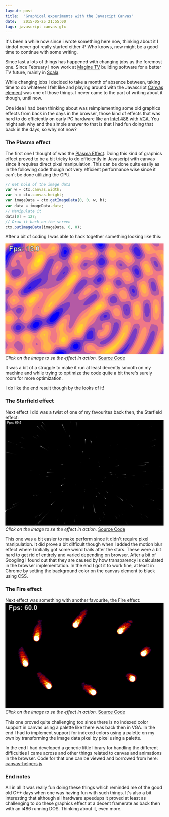 ```yaml
---
layout: post
title:  "Graphical experiments with the Javascipt Canvas"
date:   2015-05-25 21:55:00
tags: javascript canvas gfx
---
```

It's been a while now since i wrote something here now, 
thinking about it I kindof never got really started either :P
Who knows, now might be a good time to continue with some writing.

Since last a lots of things has happened
with changing jobs as the foremost one.
Since February I now work at [Magine TV](https://magine.com/) building software for a better TV future,
mainly in [Scala](http://www.scala-lang.org/).

While changing jobs I decided to take a month of absence between, taking time to do whatever I felt like
and playing around with the Javascript [Canvas element](http://en.wikipedia.org/wiki/Canvas_element) was
one of those things. I never came to the part of writing about it though, until now.

One idea I had been thinking about was reimplementing some old graphics effects from back in the days
in the browser, those kind of effects that was hard to do efficiently on early PC hardware like an
[Intel 486](http://sv.wikipedia.org/wiki/Intel_80486) with [VGA](http://sv.wikipedia.org/wiki/Video_Graphics_Array).
You might ask why and the simple answer to that is that I had fun doing that back in the days, so why not now?

### The Plasma effect

The first one I thought of was the [Plasma Effect](http://en.wikipedia.org/wiki/Plasma_effect).
Doing this kind of graphics effect proved to be a bit tricky to do efficiently in Javascript with canvas
since it requires direct pixel manipulation. This can be done quite easily as in the following code though not
very efficient performance wise since it can't be done utilizing the GPU.

```javascript
// Get hold of the image data
var w = ctx.canvas.width;
var h = ctx.canvas.height;
var imageData = ctx.getImageData(0, 0, w, h);
var data = imageData.data;
// Manipulate it
data[0] = 127;
// Draw it back on the screen
ctx.putImageData(imageData, 0, 0);
```

After a bit of coding I was able to hack together something looking like this:

[![Plasma Effect](/assets/canvas_plasma.png)](https://rawgit.com/bwestlin/canvas-experiments/master/plasma.html)
*Click on the image to se the effect in action.*
[Source Code](https://github.com/bwestlin/canvas-experiments/blob/master/js/effects/plasma.js)

It was a bit of a struggle to make it run at least decently smooth on my machine and while trying to optimize
the code quite a bit there's surely room for more optimization.

I do like the end result though by the looks of it!

### The Starfield effect

Next effect I did was a twist of one of my favourites back then, the Starfield effect:
[![Starfield Effect](/assets/canvas_starfield.png)](https://rawgit.com/bwestlin/canvas-experiments/master/stars.html)
*Click on the image to se the effect in action.*
[Source Code](https://github.com/bwestlin/canvas-experiments/blob/master/js/effects/stars.js)

This one was a bit easier to make perform since it didn't require pixel manipulation. It did prove a bit difficult
though when I added the motion blur effect where I initially got some weird trails after the stars.
These were a bit hard to get rid of entirely and varied depending on browser. After a bit of Googling
I found out that they are caused by how transparency is calculated in the browser implementation.
In the end I got it to work fine, at least in Chrome by setting the
background color on the canvas element to black using CSS.

### The Fire effect

Next effect was something with another favourite, the Fire effect:
[![Fire Effect](/assets/canvas_fire.png)](https://rawgit.com/bwestlin/canvas-experiments/master/fire.html)
*Click on the image to se the effect in action.*
[Source Code](https://github.com/bwestlin/canvas-experiments/blob/master/js/effects/fire.js)

This one proved quite challenging too since there is no indexed color support in canvas using a palette
like there was back then in VGA.
In the end I had to implement support for indexed colors using a palette on my own by transforming the image
data pixel by pixel using a palette.

In the end I had developed a generic little library for handling the different difficulties I came across and
other things related to canvas and animations in the browser.
Code for that one can be viewed and borrowed from here: [canvas-helpers.js](https://github.com/bwestlin/canvas-experiments/blob/master/js/canvas-helpers.js)

### End notes

All in all it was really fun doing these things which reminded me of the good old C++ days when one was having fun with
such things.
It's also a bit interesting that although all hardware speedups it proved at least as challenging to do these
graphics effect at a decent framerate as back then with an i486 running DOS.
Thinking about it, even more.